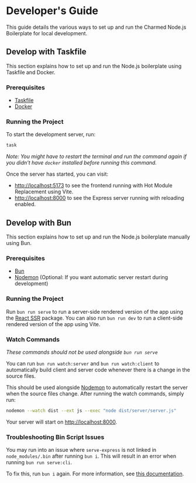 # Developer's Guide

This guide details the various ways to set up and run the Charmed Node.js Boilerplate for local development.

## Develop with Taskfile

This section explains how to set up and run the Node.js boilerplate using Taskfile and Docker.

### Prerequisites
* [Taskfile](https://taskfile.dev/installation/)
* [Docker](https://docs.docker.com/engine/install/)

### Running the Project

To start the development server, run:

```bash
task
```

*Note: You might have to restart the terminal and run the command again if you didn't have `docker` installed before running this command.*

Once the server has started, you can visit:
* [http://localhost:5173](http://localhost:5173) to see the frontend running with Hot Module Replacement using Vite.
* [http://localhost:8000](http://localhost:8000) to see the Express server running with reloading enabled.

## Develop with Bun

This section explains how to set up and run the Node.js boilerplate manually using Bun.

### Prerequisites
* [Bun](https://bun.sh/docs/installation)
* [Nodemon](https://nodemon.io/) (Optional: If you want automatic server restart during development)

### Running the Project

Run `bun run serve` to run a server-side rendered version of the app using the [React SSR](https://github.com/canonical/pragma/tree/main/packages/react/ssr) package. You can also run `bun run dev` to run a client-side rendered version of the app using Vite.

### Watch Commands

*These commands should not be used alongside `bun run serve`*

You can run `bun run watch:server` and `bun run watch:client` to automatically build client and server code whenever there is a change in the source files.

This should be used alongside [Nodemon](https://nodemon.io/) to automatically restart the server when the source files change. After running the watch commands, simply run:

```bash
nodemon --watch dist --ext js --exec "node dist/server/server.js"
```

Your server will start on [http://localhost:8000](http://localhost:8000).

### Troubleshooting Bin Script Issues

You may run into an issue where `serve-express` is not linked in `node_modules/.bin` after running `bun i`. This will result in an error when running `bun run serve:cli`.

To fix this, run `bun i` again. For more information, see [this documentation](https://github.com/jmuzina/bun-repro/tree/7c9f9efae2843bc904eabc10825e36502251d13f/bun-wont-link-modules/express-example).